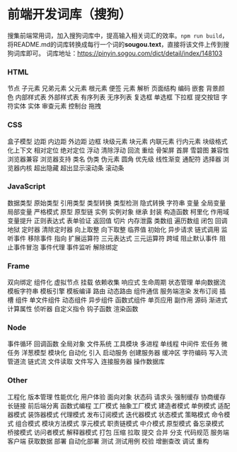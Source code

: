 # 前端开发词库（搜狗）
搜集前端常用词，加入搜狗词库中，提高输入相关词汇的效率。`npm run build`，将README.md的词库转换成每行一个词的**sougou.text**，直接将该文件上传到搜狗词库即可。
词库地址：https://pinyin.sogou.com/dict/detail/index/148103

### HTML
节点 子元素 兄弟元素 父元素 根元素 便签 元素 解析 页面结构 编码 嵌套 背景颜色 内部样式表 外部样式表 有序列表 无序列表 复选框 单选框 下拉框 提交按钮 字符实体 实体 审查元素 控制台 拖拽

### CSS
盒子模型 边距 内边距 外边距 边框 块级元素 块元素 内联元素 行内元素 块级格式化上下文 相对定位 绝对定位 浮动 清除浮动 回流 重绘 骨架屏 首屏 雪碧图 兼容性 浏览器兼容 浏览器支持 类名 伪类 伪元素 圆角 优先级 线性渐变 通配符 选择器 浏览器内核 超出隐藏 超出显示滚动条 滚动条

### JavaScript
数据类型 原始类型 引用类型 类型转换 类型检测 隐式转换 字符串 变量 全局变量 局部变量 严格模式 原型 原型链 实例 实例对象 继承 封装 构造函数 柯里化 作用域 变量提升 正则表达式 表单验证 返回值 切片 内存泄露 类数组 遍历数组 闭包 回调地狱 定时器 清除定时器 向上取整 向下取整 临界值 初始化 异步请求 链式调用 监听事件 移除事件 指向 扩展运算符 三元表达式 三元运算符 跨域 阻止默认事件 阻止事件冒泡 事件代理 事件监听 解除绑定

### Frame
双向绑定 组件化 虚拟节点 挂载 依赖收集 响应式 生命周期 状态管理 单向数据流 模板字符串 模板引擎 模板编译 路由 动态路由 组件通信 服务端渲染 发布订阅 插槽 组件 单文件组件 动态组件 异步组件 函数式组件 单页应用 副作用 源码 渐进式 计算属性 侦听器 自定义指令 钩子函数 渲染函数

### Node
事件循环 回调函数 全局对象 文件系统 工具模块 多进程 单线程 中间件 宏任务 微任务 洋葱模型 模块化 自动化 引入 启动服务 创建服务器 缓冲区 字符编码 写入流 管道流 链式流 文件读取 文件写入 连接服务器 操作数据库

### Other
工程化 版本管理 性能优化 用户体验 面向对象 状态码 请求头 强制缓存 协商缓存 长链接 前后端分离 函数式编程 工厂模式 抽象工厂模式 建造者模式 单例模式 适配器模式 装饰器模式 代理模式 发布订阅模式 迭代器模式 状态模式 策略模式 命令模式 组合模式 模块方法模式 享元模式 职责链模式 中介模式 原型模式 备忘录模式 桥接模式 访问者模式 解释器模式 打包 压缩 拉取 提交 合并 分支 代码规范 服务端 客户端 获取数据 部署 自动化部署 测试 测试用例 校验 增删查改 调试 重构